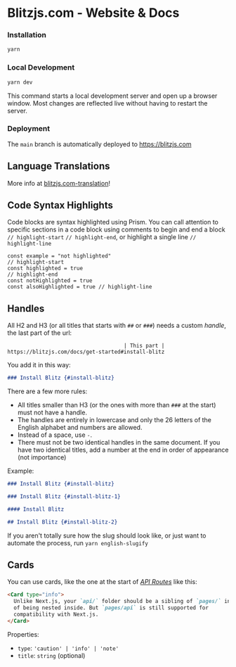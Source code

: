 # Blitzjs.com - Website & Docs

### Installation

```bash
yarn
```

### Local Development

```bash
yarn dev
```

This command starts a local development server and open up a browser window. Most changes are reflected live without having to restart the server.

### Deployment

The `main` branch is automatically deployed to https://blitzjs.com

## Language Translations

More info at [blitzjs.com-translation](https://github.com/blitz-js/blitzjs.com-translation/blob/main/README.md)!

## Code Syntax Highlights

Code blocks are syntax highlighted using Prism. You can call attention to specific sections in a code block using comments to begin and end a block `// highlight-start` `// highlight-end`, or highlight a single line `// highlight-line`

```
const example = "not highlighted"
// highlight-start
const highlighted = true
// highlight-end
const notHighlighted = true
const alsoHighlighted = true // highlight-line
```

## Handles

All H2 and H3 (or all titles that starts with `##` or `###`) needs a custom _handle_, the last part of the url:

```
                                     | This part |
https://blitzjs.com/docs/get-started#install-blitz
```

You add it in this way:

```md
### Install Blitz {#install-blitz}
```

There are a few more rules:

- All titles smaller than H3 (or the ones with more than `###` at the start) must not have a handle.
- The handles are entirely in lowercase and only the 26 letters of the English alphabet and numbers are allowed.
- Instead of a space, use `-`.
- There must not be two identical handles in the same document. If you have two identical titles, add a number at the end in order of appearance (not importance)

Example:

```md
### Install Blitz {#install-blitz}

### Install Blitz {#install-blitz-1}

#### Install Blitz

## Install Blitz {#install-blitz-2}
```

If you aren't totally sure how the slug should look like, or just want to automate the process, run `yarn english-slugify`

## Cards

You can use cards, like the one at the start of [_API Routes_](https://blitzjs.com/docs/api-routes) like this:

```md
<Card type="info">
  Unlike Next.js, your `api/` folder should be a sibling of `pages/` instead
  of being nested inside. But `pages/api` is still supported for
  compatibility with Next.js.
</Card>
```

Properties:

- `type`: `'caution' | 'info' | 'note'`
- `title`: `string` (optional)
